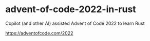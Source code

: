 # advent-of-code-2022-in-rust

Copilot (and other AI) assisted Advent of Code 2022 to learn Rust

https://adventofcode.com/2022
